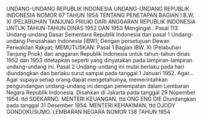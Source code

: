 UNDANG-UNDANG REPUBLIK INDONESIA UNDANG-UNDANG REPUBLIK INDONESIA NOMOR 67 TAHUN 1954 TENTANG PENETAPAN BAGIAN I.B.W. XI (PELABUHAN TANJUNG PRIUK) DARI ANGGARAN REPUBLIK INDONESIA UNTUK TAHUN-TAHUN DINAS 1952 DAN 1953
Mengingat :
 Pasal 113 Undang-undang Dasar Sementara Republik Indonesia dan pasal 1 Undang-undang Perusahaan Indonesia (IBW); Dengan persetujuan Dewan Perwakilan Rakyat;
MEMUTUSKAN:
Pasal 1
Bagian IBW. XI (Pelabuhan Tanjung Priok) dari anggaran Republik Indonesia untuk tahun-tahun dinas 1952 dan 1953 ditetapkan seperti yang dinyatakan pada lampiran-lampiran undang-undang ini.
Pasal 2
Undang-undang ini mulai berlaku pada hari diundangkan dan berlaku surut sampai pada tanggal 1 Januari 1952. Agar… Agar supaya setiap orang dapat mengetahuinya, memerintahkan pengundangan undang-undang ini dengan penempatan dalam Lembaran Negara Republik Indonesia. Disahkan di Jakarta pada tanggal 29 Nopember 1954. ttd SOEKARNO. MENTERI KEUANGAN, ttd ONG ENG DIE Diundangkan pada tanggal 31 Desember 1954. MENTERI KEHAKIMAN, ttd DJODY GONDOKUSUMO. LEMBARAN NEGARA NOMOR 138 TAHUN 1954